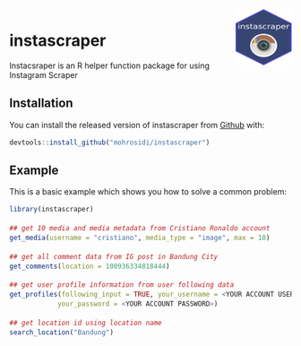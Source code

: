 <img src="hex-instascraper.png" align="right" width="100" height="100">

instascraper
==============

<!-- badges: start -->
<!-- badges: end -->

Instacsraper is an R helper function package for using Instagram Scraper

Installation
--------------

You can install the released version of instascraper from [Github](https://github.com/mohrosidi/instascraper) with:

``` r
devtools::install_github("mohrosidi/instascraper")
```

Example
---------------

This is a basic example which shows you how to solve a common problem:

``` r
library(instascraper)

## get 10 media and media metadata from Cristiano Ronaldo account 
get_media(username = "cristiano", media_type = "image", max = 10)

## get all comment data from IG post in Bandung City
get_comments(location = 100936334818444)

## get user profile information from user following data
get_profiles(following_input = TRUE, your_username = <YOUR ACCOUNT USERNAME>,
            your_password = <YOUR ACCOUNT PASSWORD>)
            
## get location id using location name
search_location("Bandung")
```


